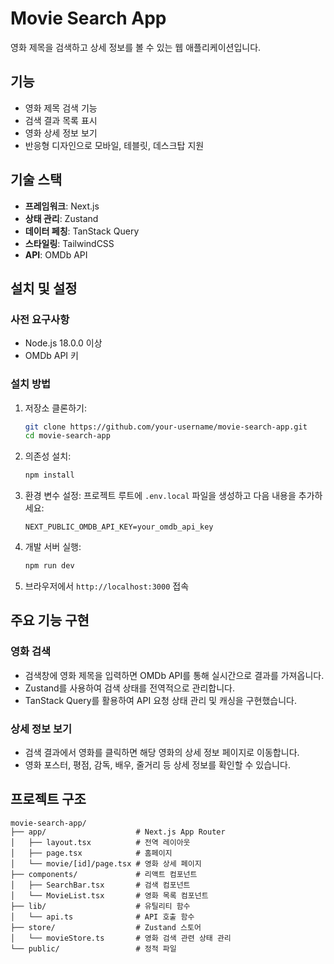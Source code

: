 # Movie Search App

영화 제목을 검색하고 상세 정보를 볼 수 있는 웹 애플리케이션입니다.

## 기능
- 영화 제목 검색 기능
- 검색 결과 목록 표시
- 영화 상세 정보 보기
- 반응형 디자인으로 모바일, 테블릿, 데스크탑 지원

## 기술 스택
- **프레임워크**: Next.js
- **상태 관리**: Zustand
- **데이터 페칭**: TanStack Query
- **스타일링**: TailwindCSS
- **API**: OMDb API

## 설치 및 설정

### 사전 요구사항
- Node.js 18.0.0 이상
- OMDb API 키

### 설치 방법
1. 저장소 클론하기:
   ```sh
   git clone https://github.com/your-username/movie-search-app.git
   cd movie-search-app
   ```
2. 의존성 설치:
   ```sh
   npm install
   ```
3. 환경 변수 설정:
   프로젝트 루트에 `.env.local` 파일을 생성하고 다음 내용을 추가하세요:
   ```env
   NEXT_PUBLIC_OMDB_API_KEY=your_omdb_api_key
   ```
4. 개발 서버 실행:
   ```sh
   npm run dev
   ```
5. 브라우저에서 `http://localhost:3000` 접속

## 주요 기능 구현

### 영화 검색
- 검색창에 영화 제목을 입력하면 OMDb API를 통해 실시간으로 결과를 가져옵니다.
- Zustand를 사용하여 검색 상태를 전역적으로 관리합니다.
- TanStack Query를 활용하여 API 요청 상태 관리 및 캐싱을 구현했습니다.

### 상세 정보 보기
- 검색 결과에서 영화를 클릭하면 해당 영화의 상세 정보 페이지로 이동합니다.
- 영화 포스터, 평점, 감독, 배우, 줄거리 등 상세 정보를 확인할 수 있습니다.

## 프로젝트 구조
```
movie-search-app/
├── app/                    # Next.js App Router
│   ├── layout.tsx          # 전역 레이아웃
│   ├── page.tsx            # 홈페이지
│   └── movie/[id]/page.tsx # 영화 상세 페이지
├── components/             # 리액트 컴포넌트
│   ├── SearchBar.tsx       # 검색 컴포넌트
│   └── MovieList.tsx       # 영화 목록 컴포넌트
├── lib/                    # 유틸리티 함수
│   └── api.ts              # API 호출 함수
├── store/                  # Zustand 스토어
│   └── movieStore.ts       # 영화 검색 관련 상태 관리
└── public/                 # 정적 파일
```


